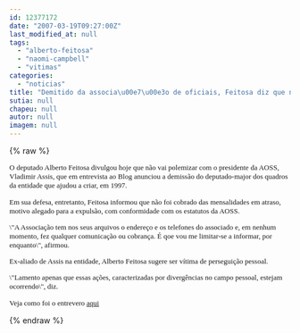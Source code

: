 ```yaml
---
id: 12377172
date: "2007-03-19T09:27:00Z"
last_modified_at: null
tags:
  - "alberto-feitosa"
  - "naomi-campbell"
  - "vitimas"
categories:
  - "noticias"
title: "Demitido da associa\u00e7\u00e3o de oficiais, Feitosa diz que n\u00e3o foi cobrado e \u00e9 vitima de diverg\u00eancia pessoal"
sutia: null
chapeu: null
autor: null
imagem: null
---
```

{% raw %}
<p><FONT size=2></p>
<p><P></FONT><FONT size=2><FONT face=Verdana>O deputado Alberto Feitosa divulgou hoje que não vai polemizar com o presidente da AOSS, Vladimir Assis, que em entrevista ao Blog anunciou a demissão do deputado-major dos quadros da entidade que ajudou a criar, em 1997. </FONT></P></p>
<p><P><FONT face=Verdana>Em sua defesa, entretanto, Feitosa informou que não foi cobrado das mensalidades em atraso, motivo alegado para a expulsão, com conformidade com os estatutos da AOSS.</FONT></P></p>
<p><P><FONT face=Verdana>\"A Associação tem nos seus arquivos o endereço e os telefones do associado e, em nenhum momento, fez qualquer comunicação ou cobrança. É qoe vou me limitar-se a informar, por enquanto\", afirmou.</FONT></P></p>
<p><P><FONT face=Verdana>Ex-aliado de Assis na entidade, Alberto Feitosa sugere ser vítima de perseguição pessoal.</FONT></P></p>
<p><P><FONT face=Verdana></FONT></P></p>
<p><P><FONT face=Verdana>\"Lamento apenas que essas ações, caracterizadas por divergências no campo pessoal, estejam ocorrendo\", diz. </FONT></P></p>
<p><P><FONT face=Verdana>Veja como foi o entrevero <A href=\"https://jc3.uol.com.br/blogs/blogdejamildo/2007/03/17/index.php#6242\">aqui</A></FONT></FONT></P> </p>
{% endraw %}